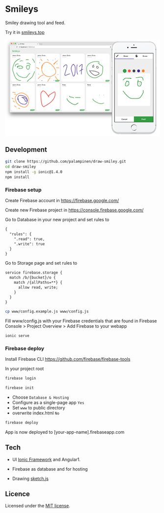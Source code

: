 # Smileys

Smiley drawing tool and feed.

Try it in [smileys.top](http://smileys.top)

![Smileys](https://raw.githubusercontent.com/palampinen/draw-smiley/master/smiley-screenshot.png)

## Development

```bash
git clone https://github.com/palampinen/draw-smiley.git
cd draw-smiley
npm install -g ionic@1.4.0
npm install
```

### Firebase setup

Create Firebase account in https://firebase.google.com/

Create new Firebase project in https://console.firebase.google.com/

Go to Database in your new project and set rules to

```
{
  "rules": {
    ".read": true,
    ".write": true
  }
}
```

Go to Storage page and set rules to

```
service firebase.storage {
  match /b/{bucket}/o {
    match /{allPaths=**} {
      allow read, write;
    }
  }
}
```

```bash
cp www/config.example.js www/config.js
```

Fill www/config.js with your Firebase credentials that are found in Firebase
Console > Project Overview > Add Firebase to your webapp

```bash
ionic serve
```

### Firebase deploy

Install Firebase CLI https://github.com/firebase/firebase-tools

In your project root

```bash
firebase login
```

```bash
firebase init
```

* Choose `Database & Hosting`
* Configure as a single-page app `Yes`
* Set `www` to public directory
* overwrite index.html `No`

```bash
firebase deploy
```

App is now deployed to [your-app-name].firebaseapp.com

## Tech

* UI [Ionic Framework](http://ionicframework.com/) and Angular1.

* Firebase as database and for hosting

* Drawing [sketch.js](http://intridea.github.io/sketch.js/)

## Licence

Licensed under the [MIT license](http://opensource.org/licenses/MIT).
